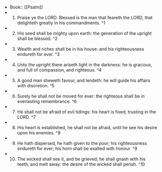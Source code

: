 - Book:: [[Psalm]]
- 1. Praise ye the LORD. Blessed is the man that feareth the LORD, that delighteth greatly in his commandments. ^1
- 2. His seed shall be mighty upon earth: the generation of the upright shall be blessed. ^2
- 3. Wealth and riches shall be in his house: and his righteousness endureth for ever. ^3
- 4. Unto the upright there ariseth light in the darkness: he is gracious, and full of compassion, and righteous. ^4
- 5. A good man sheweth favour, and lendeth: he will guide his affairs with discretion. ^5
- 6. Surely he shall not be moved for ever: the righteous shall be in everlasting remembrance. ^6
- 7. He shall not be afraid of evil tidings: his heart is fixed, trusting in the LORD. ^7
- 8. His heart is established, he shall not be afraid, until he see his desire upon his enemies. ^8
- 9. He hath dispersed, he hath given to the poor; his righteousness endureth for ever; his horn shall be exalted with honour. ^9
- 10. The wicked shall see it, and be grieved; he shall gnash with his teeth, and melt away: the desire of the wicked shall perish. ^10
